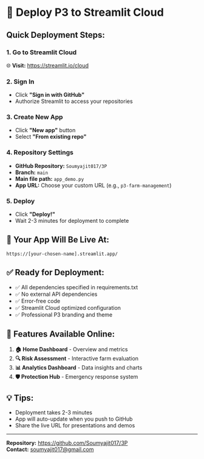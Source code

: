 # 🚀 Deploy P3 to Streamlit Cloud

## Quick Deployment Steps:

### 1. Go to Streamlit Cloud
🌐 **Visit:** https://streamlit.io/cloud

### 2. Sign In
- Click **"Sign in with GitHub"**
- Authorize Streamlit to access your repositories

### 3. Create New App
- Click **"New app"** button
- Select **"From existing repo"**

### 4. Repository Settings
- **GitHub Repository:** `Soumyajit017/3P`
- **Branch:** `main`
- **Main file path:** `app_demo.py`
- **App URL:** Choose your custom URL (e.g., `p3-farm-management`)

### 5. Deploy
- Click **"Deploy!"**
- Wait 2-3 minutes for deployment to complete

## 🎯 Your App Will Be Live At:
`https://[your-chosen-name].streamlit.app/`

## ✅ Ready for Deployment:
- ✅ All dependencies specified in requirements.txt
- ✅ No external API dependencies
- ✅ Error-free code
- ✅ Streamlit Cloud optimized configuration
- ✅ Professional P3 branding and theme

## 📱 Features Available Online:
1. **🏠 Home Dashboard** - Overview and metrics
2. **🔍 Risk Assessment** - Interactive farm evaluation
3. **📊 Analytics Dashboard** - Data insights and charts
4. **🛡️ Protection Hub** - Emergency response system

## 💡 Tips:
- Deployment takes 2-3 minutes
- App will auto-update when you push to GitHub
- Share the live URL for presentations and demos

---
**Repository:** https://github.com/Soumyajit017/3P  
**Contact:** soumyajit017@gmail.com
